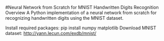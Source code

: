 #Neural Network from Scratch for MNIST Handwritten Digits Recognition
Overview
A Python implementation of a neural network from scratch for recognizing handwritten digits using the MNIST dataset.

Install required packages: pip install numpy matplotlib
Download MNIST dataset: http://yann.lecun.com/exdb/mnist/
